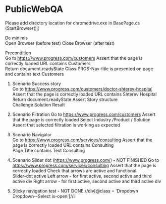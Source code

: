 # PublicWebQA

Please add directory location for chromedrive.exe in BasePage.cs (StartBrowser();)

De minimis  
Open Browser (before test) 
Close Browser (after test) 
 
 Precondition  
Go to https://www.progress.com/customers 
Assert that the page is correctly loaded 
URL contains Customers  
Return document.readyState 
Class PRGS-Nav-title is presented on page and contains text Customers 
 
1. Scenario Success story     
Go to https://www.progress.com/customers/doctor-shterev-hospital 
Assert that the page is correctly loaded 
URL contains Shterev Hospital  
Return document.readyState 
Assert Story structure  
Challenge 
Solution 
 Result 
  
2. Scenario Filtration 
Go to https://www.progress.com/customers 
Assert that the page is correctly loaded 
 Select Industry /Product / Solution  
 Assert that selected filtration is working as expected 
   
3.  Scenario Navigator  
Go to https://www.progress.com/services/consulting 
Assert that the page is correctly loaded 
URL contains Consulting  
Page Title contains Text Consulting 
  
 4. Scenario Slider dot (https://www.progress.com/)  - NOT FINISHED
Go to https://www.progress.com/services/consulting 
Assert that the page is correctly loaded 
Check that arrows are active and functional  
Slider-dot active 
Left arrow  - for first active, second active and third active div 
Right arrow - for first active, second active and third active div 
  
5. Sticky navigation test  - NOT DONE
	//div[@class = 'Dropdown Dropdown--Select is-open']//li 
     
    

